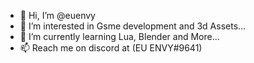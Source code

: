 - 👋 Hi, I’m @euenvy
- 👀 I’m interested in Gsme development and 3d Assets...
- 🌱 I’m currently learning Lua, Blender and More...
- 📫 Reach me on discord at (EU ENVY#9641)

